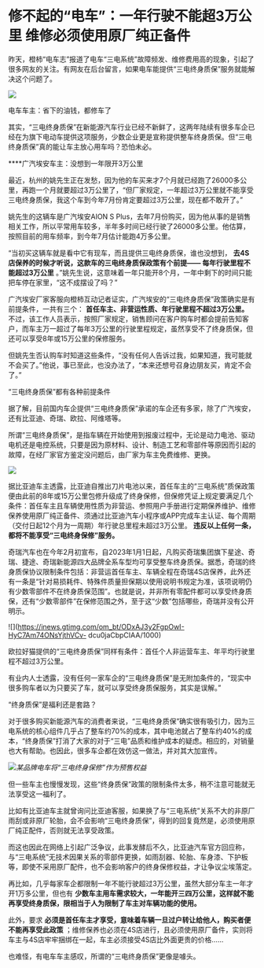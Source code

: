 # 修不起的“电车”：一年行驶不能超3万公里 维修必须使用原厂纯正备件

昨天，橙柿“电车志”报道了电车“三电系统”故障频发、维修费用高的现象，引起了很多网友的关注。有网友在后台留言，如果电车能提供“三电终身质保”服务就能解决这个问题了。

![](https://inews.gtimg.com/om_bt/O1mwQoJTorfYJ_Ry8JusmgK3ERn4BXp0Yiz9ZjKwjFitYAA/1000)

电车车主：省下的油钱，都修车了

其实，“三电终身质保”在新能源汽车行业已经不新鲜了，这两年陆续有很多车企已经在为旗下电动车提供这项服务，少数企业更是宣称提供整车终身质保。但“三电终身质保”真的能让车主放心用车吗？恐怕未必。

****广汽埃安车主：没想到一年限开3万公里

最近，杭州的姚先生正在发愁，因为他的车买来才7个月就已经跑了26000多公里，再跑一个月就要超过3万公里了，“但厂家规定，一年超过3万公里就不能享受三电终身质保，我这个车到今年7月份肯定要超过3万公里，现在都不敢开了。”

姚先生的这辆车是广汽埃安AION S
Plus，去年7月份购买，因为他从事的是销售相关工作，所以平常用车较多，半年多时间已经行驶了26000多公里。他估算，按照目前的用车频率，到今年7月估计能跑4万多公里。

“当初买这辆车就是看中它有现车，而且提供三电终身质保，谁也没想到， **去4S店保养的时候才听说，这款车的三电终身质保政策有个前提——
每年行驶里程不能超过3万公里** 。”姚先生说，这意味着一年只能开8个月，一年中剩下的时间只能把车停在家里，“这不成摆设了吗？”

广汽埃安厂家客服向橙柿互动记者证实，广汽埃安的“三电终身质保”政策确实是有前提条件，一共有三个： **首任车主、非营运性质、年行驶里程不超过3万公里。**
不过，该工作人员表示，按照厂家规定，销售顾问在客户购车时都会提前告知客户，而车主万一超过了每年3万公里的行驶里程规定，虽然享受不了终身质保，但还可以享受8年或15万公里的保修服务。

但姚先生否认购车时知道这些条件，“没有任何人告诉过我，如果知道，我可能就不会买了。”他说，事已至此，也没办法了，“本来还想号召身边朋友买，肯定不会了。”

“三电终身质保”都有各种前提条件

据了解，目前国内车企提供“三电终身质保”承诺的车企还有多家，除了广汽埃安，还有比亚迪、奇瑞、欧拉、阿维塔等。

所谓“三电终身质保”，是指车辆在开始使用到报废过程中，无论是动力电池、驱动电机还是电控系统，只要是因为原材料、设计、制造工艺和零部件等原因而引起的故障，在经厂家官方鉴定没问题后，由厂家为车主免费维修、更换。

![](https://inews.gtimg.com/om_bt/OxUi29EZrivHkI_TUSGAlLS8DVAbFd3ep1w9lbq4Du8K4AA/1000)

据比亚迪车主透露，比亚迪自推出刀片电池以来，首任车主的“三电系统”质保政策便由此前的8年或15万公里包修升级成了终身保修，但保修凭证上规定要满足几个条件：首任车主且车辆使用性质为非营运、参照用户手册进行定期保养维护、维修保养使用原厂纯正备件、须通过比亚迪汽车小程序或APP完成车主认证、每个周期（交付日起12个月为一周期）年行驶总里程未超过3万公里。
**违反以上任何一条，都将不能享受“三电终身保修”服务。**

奇瑞汽车也在今年2月初宣布，自2023年1月1日起，凡购买奇瑞集团旗下星途、奇瑞、捷途、奇瑞新能源四大品牌全系车型均可享受整车终身质保。据悉，奇瑞的终身质保协议限制条件包括：非营运首任车主、车辆全程在奇瑞4S店保养，此外还有一条是“针对易损耗件、特殊件质量担保期以使用说明书规定为准，该项说明仍有少数零部件不在终身质保范围”。也就是说，并非所有零配件都可以享受终身质保，还有“少数零部件”在保修范围之外，至于这“少数”包括哪些，奇瑞并没有公开明示。

![](https://inews.gtimg.com/om_bt/ODxAJ3y2FgpOwI-HyC7Am74ONsYjthVCv-
dcu0jaCbpCIAA/1000)

欧拉好猫提供的“三电终身质保”同样有条件：首任个人非运营车主、年平均行驶里程不超过3万公里。

有业内人士透露，没有任何一家车企的“三电终身质保”是无附加条件的，“现实中很多购车者以为只要买了车，就可以享受终身质保服务，其实是误解。”

“终身质保”是福利还是套路？

对于很多购买新能源汽车的消费者来说，“三电终身质保”确实很有吸引力，因为三电系统的核心组件几乎占了整车约70%的成本，其中电池就占了整车约40%的成本，“终身质保”打消了大家的对于“三电”品质和维护成本的疑虑。相应的，对销量也大有帮助。也因此，很多车企都在效仿这一做法，并对其大加宣传。

![](https://inews.gtimg.com/om_bt/O8ebxK-5KXU9O9IdTOoAONxqvcRyBQ_fF1sdCGRmQjAa4AA/1000)_某品牌电车将“三电终身保修”作为预售权益_

但一些车主也慢慢发现，这些“终身质保”政策的限制条件太多，稍不注意可能就无法享受这一福利了。

比如有比亚迪车主就曾询问比亚迪客服，如果换了与“三电系统”关系不大的非原厂雨刮或非原厂轮胎，会不会影响“三电终身质保”，得到的回复竟然是，必须使用原厂纯正配件，否则就无法享受政策。

而这也因此在网络上引起广泛争议，此事发酵后不久，比亚迪汽车官方回应称，与“三电系统”无技术因果关系的零部件更换，如雨刮器、轮胎、车身漆、下护板等，即使不采用原厂配件，也不会影响客户的终身保修权益，才让争议尘埃落定。

再比如，几乎每家车企都限制一年不能行驶超过3万公里，虽然大部分车主一年才开1万多公里，但也有
**少数车主用车需求较大，一年能开三四万公里，这样就不能再享受终身质保，限相当于人为限制了车主对车辆功能的使用。**

此外，要求 **必须是首任车主才享受，意味着车辆一旦过户转让给他人，购买者便不能再享受此政策**
；维修保养也必须在4S店进行，且必须使用原厂备件，实则将车主与4S店牢牢捆绑在一起，车主必须接受4S店比外面更贵的价格……

也难怪，有电车车主感叹，所谓的“三电终身质保”更像是噱头。

